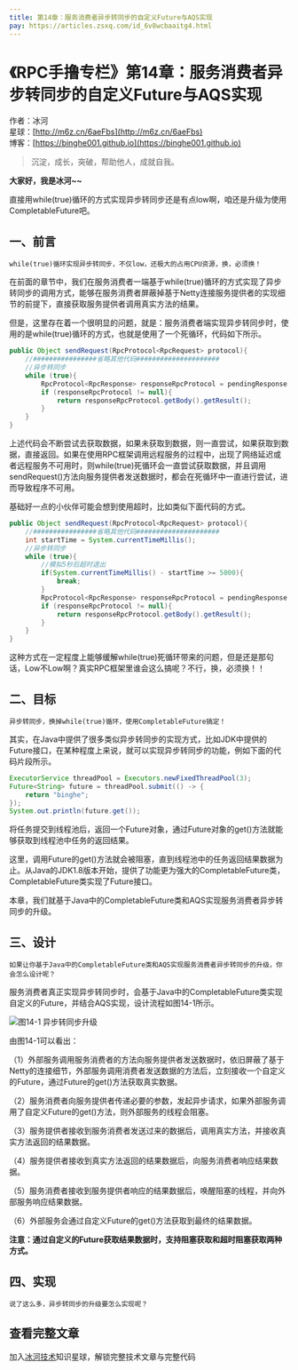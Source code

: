 ```yaml
---
title: 第14章：服务消费者异步转同步的自定义Future与AQS实现
pay: https://articles.zsxq.com/id_6v8wcbaaitg4.html
---
```


# 《RPC手撸专栏》第14章：服务消费者异步转同步的自定义Future与AQS实现

作者：冰河
<br/>星球：[http://m6z.cn/6aeFbs](http://m6z.cn/6aeFbs)
<br/>博客：[https://binghe001.github.io](https://binghe001.github.io)

> 沉淀，成长，突破，帮助他人，成就自我。

**大家好，我是冰河~~**

直接用while(true)循环的方式实现异步转同步还是有点low啊，咱还是升级为使用CompletableFuture吧。

## 一、前言

`while(true)循环实现异步转同步，不仅low，还极大的占用CPU资源，换，必须换！`

在前面的章节中，我们在服务消费者一端基于while(true)循环的方式实现了异步转同步的调用方式，能够在服务消费者屏蔽掉基于Netty连接服务提供者的实现细节的前提下，直接获取服务提供者调用真实方法的结果。

但是，这里存在着一个很明显的问题，就是：服务消费者端实现异步转同步时，使用的是while(true)循环的方式，也就是使用了一个死循环，代码如下所示。

```java
public Object sendRequest(RpcProtocol<RpcRequest> protocol){
	//################省略其他代码#####################
    //异步转同步
    while (true){
        RpcProtocol<RpcResponse> responseRpcProtocol = pendingResponse.remove(requestId);
        if (responseRpcProtocol != null){
            return responseRpcProtocol.getBody().getResult();
        }
    }
}
```

上述代码会不断尝试去获取数据，如果未获取到数据，则一直尝试，如果获取到数据，直接返回。如果在使用RPC框架调用远程服务的过程中，出现了网络延迟或者远程服务不可用时，则while(true)死循环会一直尝试获取数据，并且调用sendRequest()方法向服务提供者发送数据时，都会在死循环中一直进行尝试，进而导致程序不可用。

基础好一点的小伙伴可能会想到使用超时，比如类似下面代码的方式。

```java
public Object sendRequest(RpcProtocol<RpcRequest> protocol){
	//################省略其他代码#####################
    int startTime = System.currentTimeMillis();
    //异步转同步
    while (true){
        //模拟5秒后超时退出
        if(System.currentTimeMillis() - startTime >= 5000){
            break;
        }
        RpcProtocol<RpcResponse> responseRpcProtocol = pendingResponse.remove(requestId);
        if (responseRpcProtocol != null){
            return responseRpcProtocol.getBody().getResult();
        }
    }
}
```

这种方式在一定程度上能够缓解while(true)死循环带来的问题，但是还是那句话，Low不Low啊？真实RPC框架里谁会这么搞呢？不行，换，必须换！！

## 二、目标

`异步转同步，换掉while(true)循环，使用CompletableFuture搞定！`

其实，在Java中提供了很多类似异步转同步的实现方式，比如JDK中提供的Future接口，在某种程度上来说，就可以实现异步转同步的功能，例如下面的代码片段所示。

```java
ExecutorService threadPool = Executors.newFixedThreadPool(3);
Future<String> future = threadPool.submit(() -> {
    return "binghe";
});
System.out.println(future.get());
```

将任务提交到线程池后，返回一个Future对象，通过Future对象的get()方法就能够获取到线程池中任务的返回结果。

这里，调用Future的get()方法就会被阻塞，直到线程池中的任务返回结果数据为止。从Java的JDK1.8版本开始，提供了功能更为强大的CompletableFuture类，CompletableFuture类实现了Future接口。

本章，我们就基于Java中的CompletableFuture类和AQS实现服务消费者异步转同步的升级。

## 三、设计

`如果让你基于Java中的CompletableFuture类和AQS实现服务消费者异步转同步的升级，你会怎么设计呢？`

服务消费者真正实现异步转同步时，会基于Java中的CompletableFuture类实现自定义的Future，并结合AQS实现，设计流程如图14-1所示。

![图14-1 异步转同步升级](https://binghe001.github.io/assets/images/middleware/rpc/rpc-2022-10-10-001.png)

由图14-1可以看出：

（1）外部服务调用服务消费者的方法向服务提供者发送数据时，依旧屏蔽了基于Netty的连接细节，外部服务调用消费者发送数据的方法后，立刻接收一个自定义的Future，通过Future的get()方法获取真实数据。

（2）服务消费者向服务提供者传递必要的参数，发起异步请求，如果外部服务调用了自定义Future的get()方法，则外部服务的线程会阻塞。

（3）服务提供者接收到服务消费者发送过来的数据后，调用真实方法，并接收真实方法返回的结果数据。

（4）服务提供者接收到真实方法返回的结果数据后，向服务消费者响应结果数据。

（5）服务消费者接收到服务提供者响应的结果数据后，唤醒阻塞的线程，并向外部服务响应结果数据。

（6）外部服务会通过自定义Future的get()方法获取到最终的结果数据。

**注意：通过自定义的Future获取结果数据时，支持阻塞获取和超时阻塞获取两种方式。**

## 四、实现

`说了这么多，异步转同步的升级要怎么实现呢？`

## 查看完整文章

加入[冰河技术](http://m6z.cn/6aeFbs)知识星球，解锁完整技术文章与完整代码